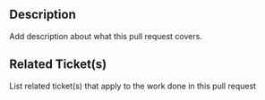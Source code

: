 ## Description
Add description about what this pull request covers.



## Related Ticket(s)
List related ticket(s) that apply to the work done in this pull request

